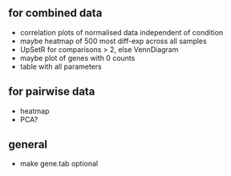 for combined data
-----------------
* correlation plots of normalised data independent of condition 
* maybe heatmap of 500 most diff-exp across all samples
* UpSetR for comparisons > 2, else VennDiagram
* maybe plot of genes with 0 counts
* table with all parameters

for pairwise data
-----------------
* heatmap
* PCA?


general 
------- 
* make gene.tab optional






